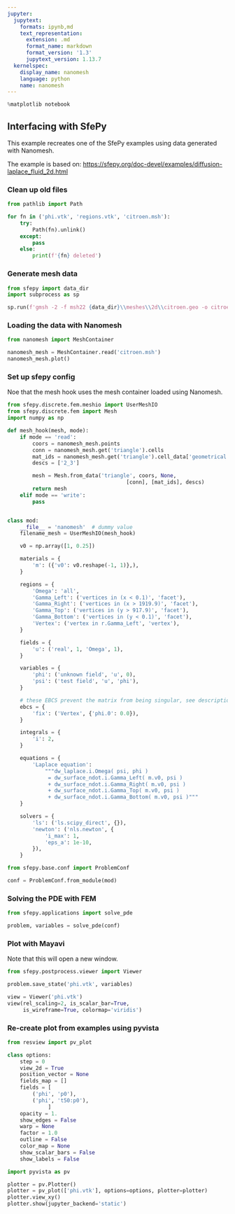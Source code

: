 ```yaml
---
jupyter:
  jupytext:
    formats: ipynb,md
    text_representation:
      extension: .md
      format_name: markdown
      format_version: '1.3'
      jupytext_version: 1.13.7
  kernelspec:
    display_name: nanomesh
    language: python
    name: nanomesh
---
```


```python
%matplotlib notebook
```

## Interfacing with SfePy

This example recreates one of the SfePy examples using data generated with Nanomesh.

The example is based on:
https://sfepy.org/doc-devel/examples/diffusion-laplace_fluid_2d.html


### Clean up old files

```python
from pathlib import Path

for fn in ('phi.vtk', 'regions.vtk', 'citroen.msh'):
    try:
        Path(fn).unlink()
    except:
        pass
    else:
        print(f'{fn} deleted')
```

### Generate mesh data

```python
from sfepy import data_dir
import subprocess as sp

sp.run(f'gmsh -2 -f msh22 {data_dir}\\meshes\\2d\\citroen.geo -o citroen.msh')
```

### Loading the data with Nanomesh

```python
from nanomesh import MeshContainer

nanomesh_mesh = MeshContainer.read('citroen.msh')
nanomesh_mesh.plot()
```

### Set up sfepy config

Noe that the mesh hook uses the mesh container loaded using Nanomesh.

```python
from sfepy.discrete.fem.meshio import UserMeshIO
from sfepy.discrete.fem import Mesh
import numpy as np

def mesh_hook(mesh, mode):
    if mode == 'read':
        coors = nanomesh_mesh.points
        conn = nanomesh_mesh.get('triangle').cells
        mat_ids = nanomesh_mesh.get('triangle').cell_data['geometrical']
        descs = ['2_3']

        mesh = Mesh.from_data('triangle', coors, None,
                                      [conn], [mat_ids], descs)
        return mesh
    elif mode == 'write':
        pass


class mod:
    __file__ = 'nanomesh'  # dummy value
    filename_mesh = UserMeshIO(mesh_hook)

    v0 = np.array([1, 0.25])

    materials = {
        'm': ({'v0': v0.reshape(-1, 1)},),
    }

    regions = {
        'Omega': 'all',
        'Gamma_Left': ('vertices in (x < 0.1)', 'facet'),
        'Gamma_Right': ('vertices in (x > 1919.9)', 'facet'),
        'Gamma_Top': ('vertices in (y > 917.9)', 'facet'),
        'Gamma_Bottom': ('vertices in (y < 0.1)', 'facet'),
        'Vertex': ('vertex in r.Gamma_Left', 'vertex'),
    }

    fields = {
        'u': ('real', 1, 'Omega', 1),
    }

    variables = {
        'phi': ('unknown field', 'u', 0),
        'psi': ('test field', 'u', 'phi'),
    }

    # these EBCS prevent the matrix from being singular, see description
    ebcs = {
        'fix': ('Vertex', {'phi.0': 0.0}),
    }

    integrals = {
        'i': 2,
    }

    equations = {
        'Laplace equation':
            """dw_laplace.i.Omega( psi, phi )
             = dw_surface_ndot.i.Gamma_Left( m.v0, psi )
             + dw_surface_ndot.i.Gamma_Right( m.v0, psi )
             + dw_surface_ndot.i.Gamma_Top( m.v0, psi )
             + dw_surface_ndot.i.Gamma_Bottom( m.v0, psi )"""
    }

    solvers = {
        'ls': ('ls.scipy_direct', {}),
        'newton': ('nls.newton', {
            'i_max': 1,
            'eps_a': 1e-10,
        }),
    }

from sfepy.base.conf import ProblemConf

conf = ProblemConf.from_module(mod)
```

### Solving the PDE with FEM

```python
from sfepy.applications import solve_pde

problem, variables = solve_pde(conf)
```

### Plot with Mayavi

Note that this will open a new window.

```python
from sfepy.postprocess.viewer import Viewer

problem.save_state('phi.vtk', variables)

view = Viewer('phi.vtk')
view(rel_scaling=2, is_scalar_bar=True,
     is_wireframe=True, colormap='viridis')
```

### Re-create plot from examples using pyvista

```python
from resview import pv_plot

class options:
    step = 0
    view_2d = True
    position_vector = None
    fields_map = []
    fields = [
        ('phi', 'p0'),
        ('phi', 't50:p0'),
             ]
    opacity = 1.
    show_edges = False
    warp = None
    factor = 1.0
    outline = False
    color_map = None
    show_scalar_bars = False
    show_labels = False

import pyvista as pv

plotter = pv.Plotter()
plotter = pv_plot(['phi.vtk'], options=options, plotter=plotter)
plotter.view_xy()
plotter.show(jupyter_backend='static')
```
